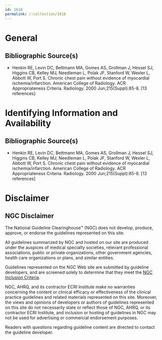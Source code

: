 ```yaml
---
id: 1618
permalink: /:collection/1618
---
```


# General

## Bibliographic Source(s)

- Henkin RE, Levin DC, Bettmann MA, Gomes AS, Grollman J, Hessel SJ, Higgins CB, Kelley MJ, Needleman L, Polak JF, Stanford W, Wexler L, Abbott W, Port S. Chronic chest pain without evidence of myocardial ischemia/infarction. American College of Radiology. ACR Appropriateness Criteria. Radiology. 2000 Jun;215(Suppl):85-8. [13 references]

# Identifying Information and Availability

## Bibliographic Source(s)

- Henkin RE, Levin DC, Bettmann MA, Gomes AS, Grollman J, Hessel SJ, Higgins CB, Kelley MJ, Needleman L, Polak JF, Stanford W, Wexler L, Abbott W, Port S. Chronic chest pain without evidence of myocardial ischemia/infarction. American College of Radiology. ACR Appropriateness Criteria. Radiology. 2000 Jun;215(Suppl):85-8. [13 references]

# Disclaimer

## NGC Disclaimer

The National Guideline Clearinghouse™ (NGC) does not develop, produce, approve, or endorse the guidelines represented on this site.

All guidelines summarized by NGC and hosted on our site are produced under the auspices of medical specialty societies, relevant professional associations, public or private organizations, other government agencies, health care organizations or plans, and similar entities.

Guidelines represented on the NGC Web site are submitted by guideline developers, and are screened solely to determine that they meet the [NGC Inclusion Criteria](/help-and-about/summaries/inclusion-criteria).

NGC, AHRQ, and its contractor ECRI Institute make no warranties concerning the content or clinical efficacy or effectiveness of the clinical practice guidelines and related materials represented on this site. Moreover, the views and opinions of developers or authors of guidelines represented on this site do not necessarily state or reflect those of NGC, AHRQ, or its contractor ECRI Institute, and inclusion or hosting of guidelines in NGC may not be used for advertising or commercial endorsement purposes.

Readers with questions regarding guideline content are directed to contact the guideline developer.

